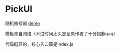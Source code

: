 # PickUI
随机抽号器  [demo](https://suikasxt.github.io/PickUI/)

模板来自网络（不过时间太久忘记原作者了十分抱歉qaq）

代码挺丑的，核心入口算是index.js

